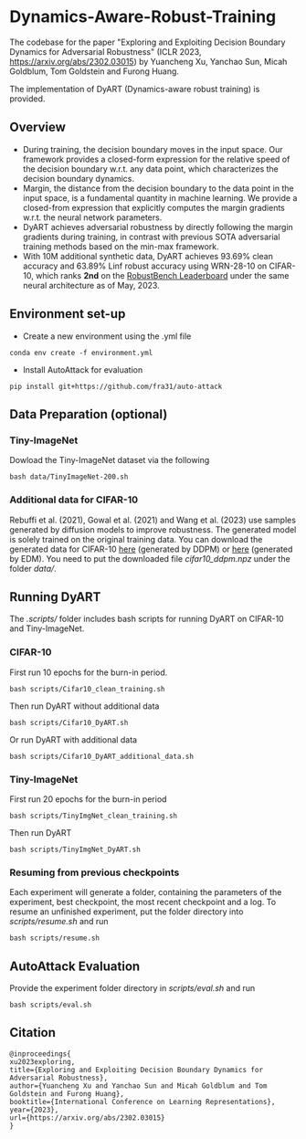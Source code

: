 # Dynamics-Aware-Robust-Training
The codebase for the paper "Exploring and Exploiting Decision Boundary Dynamics for Adversarial Robustness" (ICLR 2023, https://arxiv.org/abs/2302.03015) by Yuancheng Xu, Yanchao Sun, Micah Goldblum, Tom Goldstein and Furong Huang. 

The implementation of DyART (Dynamics-aware robust training) is provided.

## Overview 
* During training, the decision boundary moves in the input space. Our framework provides a closed-form expression for the relative speed of the decision boundary w.r.t. any data point, which characterizes the decision boundary dynamics. 
* Margin, the distance from the decision boundary to the data point in the input space, is a fundamental quantity in machine learning. We provide a closed-from expression that explicitly computes the margin gradients w.r.t. the neural network parameters.
* DyART achieves adversarial robustness by directly following the margin gradients during training, in contrast with previous SOTA adversarial training methods based on the min-max framework.
* With 10M additional synthetic data, DyART achieves 93.69% clean accuracy and 63.89% Linf robust accuracy using WRN-28-10 on CIFAR-10, which ranks **2nd** on the [RobustBench Leaderboard](https://robustbench.github.io) under the same neural architecture as of May, 2023. 



## Environment set-up
* Create a new environment using the .yml file
```
conda env create -f environment.yml
```
* Install AutoAttack for evaluation
```
pip install git+https://github.com/fra31/auto-attack
```

## Data Preparation (optional)
### Tiny-ImageNet
Dowload the Tiny-ImageNet dataset via the following
```
bash data/TinyImageNet-200.sh
```

### Additional data for CIFAR-10
Rebuffi et al. (2021), Gowal et al. (2021) and Wang et al. (2023) use samples generated by diffusion models to improve robustness. The generated model is solely trained on the original training data. You can  download the generated data for CIFAR-10 [here](https://github.com/deepmind/deepmind-research/tree/master/adversarial_robustness#datasets ) (generated by DDPM) or [here](https://github.com/wzekai99/DM-Improves-AT#requirements) (generated by EDM). You need to put the downloaded file *cifar10_ddpm.npz* under the folder *data/*.



## Running DyART
The *.scripts/* folder includes bash scripts for running DyART on CIFAR-10 and Tiny-ImageNet.

### CIFAR-10
First run 10 epochs for the burn-in period.
```
bash scripts/Cifar10_clean_training.sh
```

Then run DyART without additional data
```
bash scripts/Cifar10_DyART.sh
```

Or run DyART with additional data
```
bash scripts/Cifar10_DyART_additional_data.sh
```

### Tiny-ImageNet
First run 20 epochs for the burn-in period
```
bash scripts/TinyImgNet_clean_training.sh
```

Then run DyART
```
bash scripts/TinyImgNet_DyART.sh
```

### Resuming from previous checkpoints

Each experiment will generate a folder, containing the parameters of the experiment, best checkpoint, the most recent checkpoint and a log. To resume an unfinished experiment, put the folder directory into *scripts/resume.sh* and run
```
bash scripts/resume.sh
```

## AutoAttack Evaluation
Provide the experiment folder directory in *scripts/eval.sh* and run
```
bash scripts/eval.sh
```
## Citation
```
@inproceedings{
xu2023exploring,
title={Exploring and Exploiting Decision Boundary Dynamics for Adversarial Robustness},
author={Yuancheng Xu and Yanchao Sun and Micah Goldblum and Tom Goldstein and Furong Huang},
booktitle={International Conference on Learning Representations},
year={2023},
url={https://arxiv.org/abs/2302.03015}
}
```
